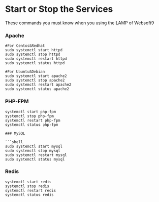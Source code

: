 # Start or Stop the Services

These commands you must know when you using the LAMP of Websoft9

### Apache

```shell
#For Centos&Redhat
sudo systemctl start httpd
sudo systemctl stop httpd
sudo systemctl restart httpd
sudo systemctl status httpd

#For Ubuntu&Debian
sudo systemctl start apache2
sudo systemctl stop apache2
sudo systemctl restart apache2
sudo systemctl status apache2
```

### PHP-FPM
```shell
systemctl start php-fpm
systemctl stop php-fpm
systemctl restart php-fpm
systemctl status php-fpm

### MySQL

```shell
sudo systemctl start mysql
sudo systemctl stop mysql
sudo systemctl restart mysql
sudo systemctl status mysql
```

### Redis
```shell
systemctl start redis
systemctl stop redis
systemctl restart redis
systemctl status redis
```